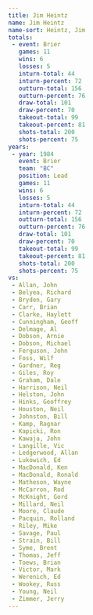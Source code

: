 ```yaml
---
title: Jim Heintz
name: Jim Heintz
name-sort: Heintz, Jim
totals:
 - event: Brier
   games: 11
   wins: 6
   losses: 5
   inturn-total: 44
   inturn-percent: 72
   outturn-total: 156
   outturn-percent: 76
   draw-total: 101
   draw-percent: 70
   takeout-total: 99
   takeout-percent: 81
   shots-total: 200
   shots-percent: 75
years:
 - year: 1984
   event: Brier
   team: "BC"
   position: Lead
   games: 11
   wins: 6
   losses: 5
   inturn-total: 44
   inturn-percent: 72
   outturn-total: 156
   outturn-percent: 76
   draw-total: 101
   draw-percent: 70
   takeout-total: 99
   takeout-percent: 81
   shots-total: 200
   shots-percent: 75
vs:
 - Allan, John
 - Belyea, Richard
 - Bryden, Gary
 - Carr, Brian
 - Clarke, Haylett
 - Cunningham, Geoff
 - Delmage, Al
 - Dobson, Arnie
 - Dobson, Michael
 - Ferguson, John
 - Foss, Wilf
 - Gardner, Reg
 - Giles, Roy
 - Graham, Dale
 - Harrison, Neil
 - Helston, John
 - Hinks, Geoffrey
 - Houston, Neil
 - Johnston, Bill
 - Kamp, Ragnar
 - Kapicki, Ron
 - Kawaja, John
 - Langille, Vic
 - Ledgerwood, Allan
 - Lukowich, Ed
 - MacDonald, Ken
 - MacDonald, Ronald
 - Matheson, Wayne
 - McCarron, Rod
 - McKnight, Gord
 - Millard, Neil
 - Moore, Claude
 - Pacquin, Rolland
 - Riley, Mike
 - Savage, Paul
 - Strain, Bill
 - Syme, Brent
 - Thomas, Jeff
 - Toews, Brian
 - Victor, Mark
 - Werenich, Ed
 - Wookey, Russ
 - Young, Neil
 - Zimmer, Jerry
---
```

